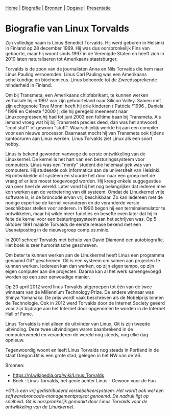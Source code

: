 [Home](README.md) | [Biografie](bio.md) | [Bronnen](bronnen.md) | [Opgave](opgave.md) |  [Presentatie](https://gitpitch.com/bloemenmeisje/jaarwerk-klas8/master?grs=github&t=moon)

# Biografie van Linux Torvalds

Zijn volledige naam is Linus Benedict Torvalds. Hij werd geboren in Helsinki in Finland op 28 december 1969. 
Hij was dus oorspronkelijk Fins van geboorte, maar hij woont sinds 1997 in de Verenigde Staten en heeft zich in 2010 laten naturaliseren tot Amerikaans staatsburger.

Torvalds is de zoon van de journalisten Anna en Nils Torvalds die hem naar Linus Pauling vernoemden. Linus Carl Pauling was een Amerikaans scheikundige en biochemicus. Linus behoorde tot de Zweedssprekende minderheid in Finland.

Om bij Transmeta, een Amerikaans chipfabrikant, te kunnen werken verhuisde hij in 1997 van zijn geboorteland naar Silicon Valley. Samen met zijn echtgenote Tove Monni heeft hij drie kinderen ( Patricia °1996 , Daniela °1998 en Celeste °2000 ), die hij geregeld meeneemt naar Linuxcongressen,hij had tot juni 2003 een fulltime baan bij Transmeta.
Als iemand vroeg wat hij bij Transmeta precies deed, dan was het antwoord "cool stuff" of gewoon "stuff". Waarschijnlijk werkte hij aan een compiler voor een nieuwe processor. Daarnaast mocht hij van Transmeta ook tijdens kantooruren aan Linux werken. Linus Torvalds ziet Linux als een soort hobby.

Linus is bekend geworden vanwege de eerste ontwikkeling van de Linuxkernel. De kernel is het hart van een besturingssysteem voor computers.
Linus was een "nerdy" student die helemaal gek was van computers. Hij studeerde ook informatica aan de universiteit van Helsinki. Hij ontwikkelde dit systeem en stuurde het door naar een groep met de vraag of er iets moest toegevoegd worden. Hij kreeg enkele suggegesties van over heel de wereld. Later vond hij het nog belangrijker dat iederen mee kon werken aan de verbetering van dit systeem. 
Omdat de Linuxkernel vrije software is, is de broncode ervan vrij beschikbaar. Zo kan iedereen met de nodige expertise de kernel veranderen en de veranderde versie beschikbaar stellen voor anderen. In 1990 begon hij een terminalemulator te ontwikkelen, maar hij wilde meer functies en besefte even later dat hij in feite de kernel voor een besturingssysteem aan het schrijven was. Op 5 oktober 1991 maakte Torvalds de eerste release bekend met een Usenetposting in de nieuwsgroep comp.os.minix.

In 2001 schreef Torvalds met behulp van David Diamond een autobiografie. Het boek is zeer humoristische geschreven.

Om beter te kunnen werken aan de Linuxkernel heeft Linus een programma genaamd Git* geschreven. Git is een systeem om samen aan projecten te kunnen werken. Iedereen kan dan werken, op zijn eigen tempo, op zijn eigen computer aan die projecten. Daarna kan al het werk samengevoegd worden op een zeer eenvoudige manier.

Op 20 april 2012 werd linus Torvalds uitgeroepen tot één van de twee winnaars van de Millennium Technology Prize. De andere winnaar was Shinya Yamanaka. De prijs wordt vaak beschreven als de Nobelprijs binnen de Technologie. Ook in 2012 werd Torvalds door de Internet Society geëerd voor zijn bijdrage aan het Internet door opgenomen te worden in de Internet Hall of Fame.

Linus Torvalds is niet alleen de uitvinder van Linux, Git is zijn tweede uitvinding. Deze twee uitvindingen waren baanbrekend in de computerwereld en veranderen de wereld nog steeds, nog elke dag opnieuw.

Tegenwoordig woont en leeft Linus Torvalds nog steeds in Portland in de staat Oregon.Dit is een grote stad, gelegen in het NW van de VS. 



Bronnen:
- https://nl.wikipedia.org/wiki/Linus_Torvalds
- Boek : Linus Torvalds, het genie achter Linus - Gewoon voor de Fun




*\*Git is een vrij gedistribueerd versiebeheersysteem. Het wordt ook wel een softwarebroncode-managementproject genoemd. De nadruk ligt op snelheid. Git is oorspronkelijk gemaakt door Linus Torvalds voor de ontwikkeling van de Linuxkernel.*
